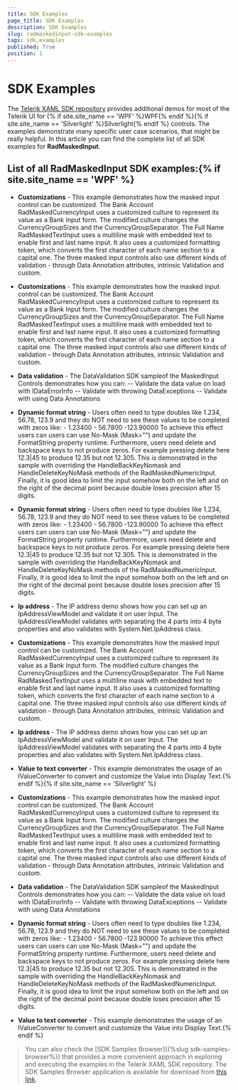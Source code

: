```yaml
---
title: SDK Examples
page_title: SDK Examples
description: SDK Examples
slug: radmaskedinput-sdk-examples
tags: sdk,examples
published: True
position: 1
---
```


# SDK Examples

The [Telerik XAML SDK repository](https://github.com/telerik/xaml-sdk/tree/master/) provides additional demos for most of the Telerik UI for {% if site.site_name == 'WPF' %}WPF{% endif %}{% if site.site_name == 'Silverlight' %}Silverlight{% endif %} controls. The examples demonstrate many specific user case scenarios, that might be really helpful. In this article you can find the complete list of all SDK examples for __RadMaskedInput__.

## List of all RadMaskedInput SDK examples:{% if site.site_name == 'WPF' %}

* __Customizations__ - This example demonstrates how the masked input control can be customized. 	The Bank Account RadMaskedCurrencyInput uses a customized culture to represent its value as a Bank Input form. The modified culture changes the CurrencyGroupSizes and the CurrencyGroupSeparator. 	The Full Name RadMaskedTextInput uses a multiline mask with embedded text to enable first and last name input. It also uses a customized formatting token, which converts the first character of each name section to a capital one. The three masked input controls also use different kinds of validation - through Data Annotation attributes, intrinsic Validation and custom.

* __Customizations__ - This example demonstrates how the masked input control can be customized. 	The Bank Account RadMaskedCurrencyInput uses a customized culture to represent its value as a Bank Input form. The modified culture changes the CurrencyGroupSizes and the CurrencyGroupSeparator. 	The Full Name RadMaskedTextInput uses a multiline mask with embedded text to enable first and last name input. It also uses a customized formatting token, which converts the first character of each name section to a capital one. The three masked input controls also use different kinds of validation - through Data Annotation attributes, intrinsic Validation and custom.

* __Data validation__ - The DataValidation SDK sampleof the MaskedInput Controls demonstrates how you can:    -- Validate the data value on load with IDataErrorInfo    -- Validate with throwing DataExceptions      -- Validate with using Data Annotations

* __Dynamic format string__ - Users often need to type doubles like 1.234, 56.78, 123.9 and they do NOT need to see these values to be completed with zeros like: 	- 1.23400 	- 56.7800 	-123.90000 To achieve this effect users can users can use No-Mask (Mask="") and update the FormatString property runtime. Furthermore, users need delete and backspace keys to not produce zeros. For example pressing delete here 12.3|45 to produce 12.35 but not 12.305. This is demonstrated in the sample with overriding the HandleBackKeyNomask and HandleDeleteKeyNoMask methods of the RadMaskedNumericInput. Finally, it is good idea to limit the input somehow both on the left and on the right of  the decimal point because double loses precision after 15 digits.

* __Dynamic format string__ - Users often need to type doubles like 1.234, 56.78, 123.9 and they do NOT need to see these values to be completed with zeros like: 	- 1.23400 	- 56.7800 	-123.90000 To achieve this effect users can users can use No-Mask (Mask="") and update the FormatString property runtime. Furthermore, users need delete and backspace keys to not produce zeros. For example pressing delete here 12.3|45 to produce 12.35 but not 12.305. This is demonstrated in the sample with overriding the HandleBackKeyNomask and HandleDeleteKeyNoMask methods of the RadMaskedNumericInput. Finally, it is good idea to limit the input somehow both on the left and on the right of  the decimal point because double loses precision after 15 digits.

* __Ip address__ - The IP address demo shows how you can set up an IpAddressViewModel and validate it on user Input. The IpAddressViewModel validates with separating the 4 parts into 4 byte properties and also validates with System.Net.IpAddress class.

* __Customizations__ - This example demonstrates how the masked input control can be customized. 	The Bank Account RadMaskedCurrencyInput uses a customized culture to represent its value as a Bank Input form. The modified culture changes the CurrencyGroupSizes and the CurrencyGroupSeparator. 	The Full Name RadMaskedTextInput uses a multiline mask with embedded text to enable first and last name input. It also uses a customized formatting token, which converts the first character of each name section to a capital one. The three masked input controls also use different kinds of validation - through Data Annotation attributes, intrinsic Validation and custom.

* __Ip address__ - The IP address demo shows how you can set up an IpAddressViewModel and validate it on user Input. The IpAddressViewModel validates with separating the 4 parts into 4 byte properties and also validates with System.Net.IpAddress class.

* __Value to text converter__ - This example demonstrates the usage of an IValueConverter to convert and customize the Value into Display Text.{% endif %}{% if site.site_name == 'Silverlight' %}

* __Customizations__ - This example demonstrates how the masked input control can be customized. 	The Bank Account RadMaskedCurrencyInput uses a customized culture to represent its value as a Bank Input form. The modified culture changes the CurrencyGroupSizes and the CurrencyGroupSeparator. 	The Full Name RadMaskedTextInput uses a multiline mask with embedded text to enable first and last name input. It also uses a customized formatting token, which converts the first character of each name section to a capital one. The three masked input controls also use different kinds of validation - through Data Annotation attributes, intrinsic Validation and custom.

* __Data validation__ - The DataValidation SDK sampleof the MaskedInput Controls demonstrates how you can:    -- Validate the data value on load with IDataErrorInfo    -- Validate with throwing DataExceptions      -- Validate with using Data Annotations

* __Dynamic format string__ - Users often need to type doubles like 1.234, 56.78, 123.9 and they do NOT need to see these values to be completed with zeros like: 	- 1.23400 	- 56.7800 	-123.90000 To achieve this effect users can users can use No-Mask (Mask="") and update the FormatString property runtime. Furthermore, users need delete and backspace keys to not produce zeros. For example pressing delete here 12.3|45 to produce 12.35 but not 12.305. This is demonstrated in the sample with overriding the HandleBackKeyNomask and HandleDeleteKeyNoMask methods of the RadMaskedNumericInput. Finally, it is good idea to limit the input somehow both on the left and on the right of  the decimal point because double loses precision after 15 digits.

* __Value to text converter__ - This example demonstrates the usage of an IValueConverter to convert and customize the Value into Display Text.{% endif %}

>You can also check the [SDK Samples Browser]({%slug sdk-samples-browser%}) that provides a more convenient approach in exploring and executing the examples in the Telerik XAML SDK repository. The SDK Samples Browser application is available for download from [this link](http://demos.telerik.com/xaml-sdkbrowser/).
